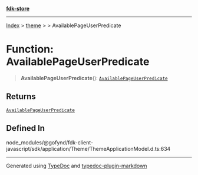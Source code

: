 [**fdk-store**](../../../README.md)
***

[Index](../../../API.md) > [theme](../../README.md) > [<internal>](../README.md) > AvailablePageUserPredicate

# Function: AvailablePageUserPredicate

> **AvailablePageUserPredicate**(): [`AvailablePageUserPredicate`](../type-aliases/type-alias.AvailablePageUserPredicate.md)

## Returns

[`AvailablePageUserPredicate`](../type-aliases/type-alias.AvailablePageUserPredicate.md)

## Defined In

node\_modules/@gofynd/fdk-client-javascript/sdk/application/Theme/ThemeApplicationModel.d.ts:634

***
Generated using [TypeDoc](https://typedoc.org/) and [typedoc-plugin-markdown](https://www.npmjs.com/package/typedoc-plugin-markdown)
